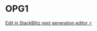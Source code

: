 # OPG1

[Edit in StackBlitz next generation editor ⚡️](https://stackblitz.com/~/github.com/HildusOter/OPG1)